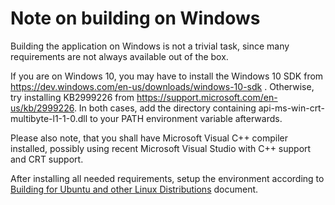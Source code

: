 # Note on building on Windows

Building the application on Windows is not a trivial task, since
many requirements are not always available out of the box.

If you are on Windows 10, you may have to install the Windows 10 SDK from https://dev.windows.com/en-us/downloads/windows-10-sdk . Otherwise, try installing KB2999226 from https://support.microsoft.com/en-us/kb/2999226. In both cases, add the
directory containing api-ms-win-crt-multibyte-l1-1-0.dll to your PATH environment variable afterwards.

Please also note, that you shall have Microsoft Visual C++ compiler installed, 
possibly using recent Microsoft Visual Studio with C++ support and CRT support.

After installing all needed requirements, setup the environment according to
[Building for Ubuntu and other Linux Distributions](building_ubuntu.md) document.

